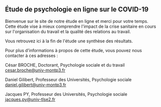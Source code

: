 ## Étude de psychologie en ligne sur le COVID-19

Bienvenue sur le site de notre étude en ligne et merci pour votre temps. Cette étude vise à mieux comprendre l'impact de la crise sanitaire en cours sur l'organisation du travail et la qualité des relations au travail. 

Vous retrouvez ici à la fin de l'étude une synthèse des résultats.

Pour plus d’informations à propos de cette étude, vous pouvez nous contacter à ces adresses :

César BROCHE, Doctorant, Psychologie sociale et du travail
cesar.broche@univ-montp3.fr


Daniel Gilibert, Professeur des Universités, Psychologie sociale
daniel.gilibert@univ-montp3.fr


Jacques PY, Professeur des Universités, Psychologie sociale
jacques.py@univ-tlse2.fr
